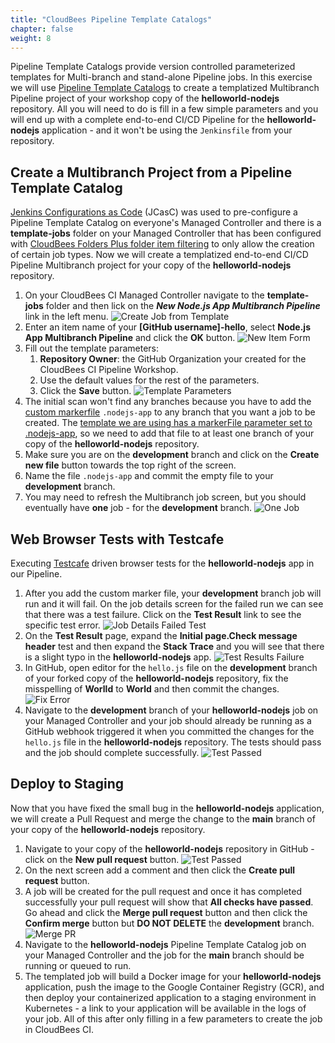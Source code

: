 ```yaml
---
title: "CloudBees Pipeline Template Catalogs"
chapter: false
weight: 8
--- 
```


Pipeline Template Catalogs provide version controlled parameterized templates for Multi-branch and stand-alone Pipeline jobs. In this exercise we will use [Pipeline Template Catalogs](https://github.com/cloudbees-days/pipeline-template-catalog/tree/master/templates/nodejs-app) to create a templatized Multibranch Pipeline project of your workshop copy of the **helloworld-nodejs** repository. All you will need to do is fill in a few simple parameters and you will end up with a complete end-to-end CI/CD Pipeline for the **helloworld-nodejs** application - and it won't be using the `Jenkinsfile` from your repository.

## Create a Multibranch Project from a Pipeline Template Catalog
[Jenkins Configurations as Code](https://wiki.jenkins.io/display/JENKINS/Configuration+as+Code+Plugin) (JCasC) was used to pre-configure a Pipeline Template Catalog on everyone's Managed Controller and there is a **template-jobs** folder on your Managed Controller that has been configured with [CloudBees Folders Plus folder item filtering](https://go.cloudbees.com/docs/plugins/folders-plus/#folders-plus-sect-restrict) to only allow the creation of certain job types. Now we will create a templatized end-to-end CI/CD Pipeline Multibranch project for your copy of the **helloworld-nodejs** repository.

1. On your CloudBees CI Managed Controller navigate to the **template-jobs** folder and then lick on the ***New Node.js App Multibranch Pipeline*** link in the left menu. ![Create Job from Template](create-template-job-link.png?width=50pc)
2. Enter an item name of your **[GitHub username]-hello**, select **Node.js App Multibranch Pipeline**  and click the **OK** button. ![New Item Form](new-item-form.png?width=50pc)
3. Fill out the template parameters:
   1. **Repository Owner**: the GitHub Organization your created for the CloudBees CI Pipeline Workshop.
   2. Use the default values for the rest of the parameters.
   3. Click the **Save** button. ![Template Parameters](template-parameters.png?width=50pc)
4. The initial scan won't find any branches because you have to add the [custom markerfile](https://go.cloudbees.com/docs/cloudbees-core/cloud-admin-guide/pipeline/#_multibranch_pipeline_options_in_template_yaml) `.nodejs-app` to any branch that you want a job to be created. The [template we are using has a markerFile parameter set to .nodejs-app](https://github.com/cloudbees-days/pipeline-template-catalog/blob/master/templates/nodejs-app/template.yaml#L29), so we need to add that file to at least one branch of your copy of the **helloworld-nodejs** repository.
5. Make sure you are on the **development** branch and click on the **Create new file** button towards the top right of the screen. 
6. Name the file `.nodejs-app` and commit the empty file to your **development** branch.
7. You may need to refresh the Multibranch job screen, but you should eventually have **one** job - for the **development** branch. ![One Job](one-job.png?width=50pc)

## Web Browser Tests with Testcafe

Executing [Testcafe](http://devexpress.github.io/testcafe/) driven browser tests for the **helloworld-nodejs** app in our Pipeline.

1. After you add the custom marker file, your **development** branch job will run and it will fail. On the job details screen for the failed run we can see that there was a test failure. Click on the **Test Result** link to see the specific test error. ![Job Details Failed Test](job-details-failed-test.png?width=50pc)
2. On the **Test Result** page, expand the **Initial page.Check message header** test and then expand the **Stack Trace** and you will see that there is a slight typo in the **helloworld-nodejs** app. ![Test Results Failure](test-results-failure.png?width=50pc)
3. In GitHub, open editor for the `hello.js` file on the **development** branch of your forked copy of the **helloworld-nodejs** repository, fix the misspelling of **Worlld** to **World** and then commit the changes. ![Fix Error](fix-error.png?width=50pc)
4. Navigate to the **development** branch of your **helloworld-nodejs** job on your Managed Controller and your job should already be running as a GitHub webhook triggered it when you committed the changes for the `hello.js` file in the **helloworld-nodejs** repository. The tests should pass and the job should complete successfully. ![Test Passed](test-passed.png?width=50pc)

## Deploy to Staging
Now that you have fixed the small bug in the **helloworld-nodejs** application, we will create a Pull Request and merge the change to the **main** branch of your copy of the **helloworld-nodejs** repository.

1. Navigate to your copy of the **helloworld-nodejs** repository in GitHub - click on the **New pull request** button. ![Test Passed](new-pull-request.png?width=50pc)
2. On the next screen add a comment and then click the **Create pull request** button.
3. A job will be created for the pull request and once it has completed successfully your pull request will show that **All checks have passed**. Go ahead and click the **Merge pull request** button and then click the **Confirm merge** button but **DO NOT DELETE** the **development** branch. ![Merge PR](merge-pr.png?width=50pc)
4. Navigate to the **helloworld-nodejs** Pipeline Template Catalog job on your Managed Controller and the job for the **main** branch should be running or queued to run.
5. The templated job will build a Docker image for your **helloworld-nodejs** application, push the image to the Google Container Registry (GCR), and then deploy your containerized application to a staging environment in Kubernetes - a link to your application will be available in the logs of your job. All of this after only filling in a few parameters to create the job in CloudBees CI.


